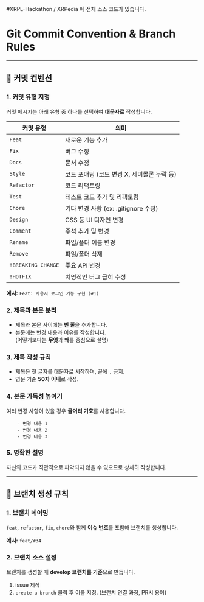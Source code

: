 #XRPL-Hackathon / XRPedia 에 전체 소스 코드가 있습니다.


# Git Commit Convention & Branch Rules

---

## 📌 커밋 컨벤션

### 1. **커밋 유형 지정**

커밋 메시지는 아래 유형 중 하나를 선택하여 **대문자로** 작성합니다.

| 커밋 유형          | 의미                                        |
| ------------------ | ------------------------------------------- |
| `Feat`             | 새로운 기능 추가                            |
| `Fix`              | 버그 수정                                   |
| `Docs`             | 문서 수정                                   |
| `Style`            | 코드 포매팅 (코드 변경 X, 세미콜론 누락 등) |
| `Refactor`         | 코드 리팩토링                               |
| `Test`             | 테스트 코드 추가 및 리팩토링                |
| `Chore`            | 기타 변경 사항 (ex: .gitignore 수정)        |
| `Design`           | CSS 등 UI 디자인 변경                       |
| `Comment`          | 주석 추가 및 변경                           |
| `Rename`           | 파일/폴더 이름 변경                         |
| `Remove`           | 파일/폴더 삭제                              |
| `!BREAKING CHANGE` | 주요 API 변경                               |
| `!HOTFIX`          | 치명적인 버그 급히 수정                     |

**예시:**
`Feat: 사용자 로그인 기능 구현 (#1)`

### 2. **제목과 본문 분리**

- 제목과 본문 사이에는 **빈 줄**을 추가합니다.
- 본문에는 변경 내용과 이유를 작성합니다.  
  (어떻게보다는 **무엇**과 **왜**를 중심으로 설명)

### 3. **제목 작성 규칙**

- 제목은 첫 글자를 대문자로 시작하며, 끝에 `.` 금지.
- 영문 기준 **50자 이내**로 작성.

### 4. **본문 가독성 높이기**

여러 변경 사항이 있을 경우 **글머리 기호**를 사용합니다.

```
    - 변경 내용 1
    - 변경 내용 2
    - 변경 내용 3
```

### 5. **명확한 설명**

자신의 코드가 직관적으로 파악되지 않을 수 있으므로 상세히 작성합니다.

---

## 🌿 브랜치 생성 규칙

### 1. 브랜치 네이밍

`feat`, `refactor`, `fix`, `chore`와 함께 **이슈 번호**를 포함해 브랜치를 생성합니다.

**예시:** `feat/#34`

### 2. 브랜치 소스 설정

브랜치를 생성할 때 **develop 브랜치를 기준**으로 만듭니다.

1. issue 제작
2. `create a branch` 클릭 후 이름 지정. (브랜치 연결 과정, PR시 용이)

